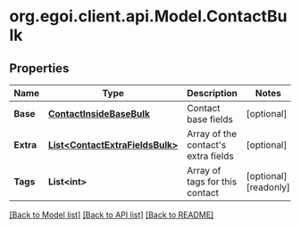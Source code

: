 
# org.egoi.client.api.Model.ContactBulk

## Properties

Name | Type | Description | Notes
------------ | ------------- | ------------- | -------------
**Base** | [**ContactInsideBaseBulk**](ContactInsideBaseBulk.md) | Contact base fields | [optional] 
**Extra** | [**List&lt;ContactExtraFieldsBulk&gt;**](ContactExtraFieldsBulk.md) | Array of the contact&#39;s extra fields | [optional] 
**Tags** | **List&lt;int&gt;** | Array of tags for this contact | [optional] [readonly] 

[[Back to Model list]](../README.md#documentation-for-models)
[[Back to API list]](../README.md#documentation-for-api-endpoints)
[[Back to README]](../README.md)

